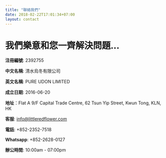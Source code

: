 ```yaml
---
title: "聯絡我們"
date: 2018-02-22T17:01:34+07:00
layout: contact
---
```


# 我們樂意和您一齊解決問題...

**注冊編號**: 2392755

**中文名稱**: 清水烏冬有限公司

**英文名稱**: PURE UDON LIMITED

**成立日期**: 2016-06-20

**地址**：Flat A 9/F Capital Trade Centre, 62 Tsun Yip Street, Kwun Tong, KLN, HK

**客服**: info@littleredflower.com

**電話**: +852-2352-7518

**Whatsapp**: +852-2628-0127

**辦公時間**: 10:00am - 07:00pm
